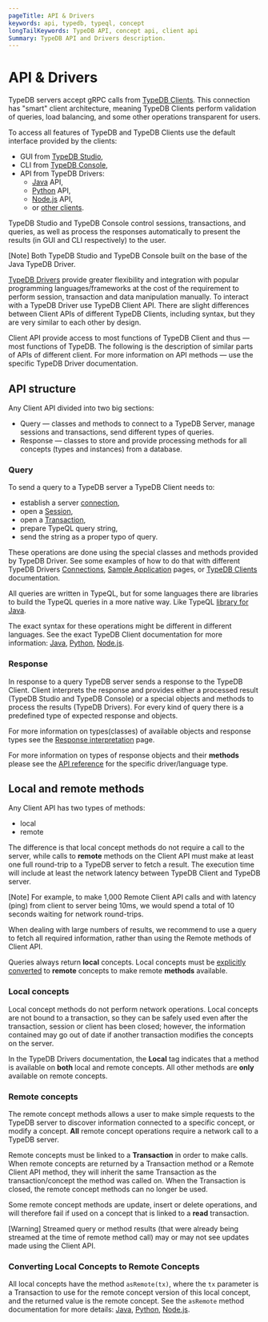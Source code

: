 ```yaml
---
pageTitle: API & Drivers
keywords: api, typedb, typeql, concept
longTailKeywords: TypeDB API, concept api, client api
Summary: TypeDB API and Drivers description.
---
```


# API & Drivers

TypeDB servers accept gRPC calls from [TypeDB Clients](../../02-clients/00-clients.md). This connection has "smart" 
client architecture, meaning TypeDB Clients perform validation of queries, load balancing, and some other operations 
transparent for users.

To access all features of TypeDB and TypeDB Clients use the default interface provided by the clients:

* GUI from [TypeDB Studio](../../02-clients/01-studio.md),
* CLI from [TypeDB Console](../../02-clients/02-console.md),
* API from TypeDB Drivers: 
    * [Java](../../02-clients/java/01-java-overview.md) API, 
    * [Python](../../02-clients/python/01-python-overview.md) API, 
    * [Node.js](../../02-clients/node-js/01-node-js-overview.md) API, 
    * or [other clients](../../02-clients/06-other-languages.md).

TypeDB Studio and TypeDB Console control sessions, transactions, and queries, as well as process the responses 
automatically to present the results (in GUI and CLI respectively) to the user. 

<div class="note">
[Note]
Both TypeDB Studio and TypeDB Console built on the base of the Java TypeDB Driver.
</div>

[TypeDB Drivers](../../02-clients/00-clients.md#typedb-drivers) provide greater flexibility and integration with 
popular programming languages/frameworks at the cost of the requirement to perform session, transaction and data 
manipulation manually. To interact with a TypeDB Driver use TypeDB Client API. There are slight differences between 
Client APIs of different TypeDB Clients, including syntax, but they are very similar to each other by design.

Client API provide access to most functions of TypeDB Client and thus — most functions of TypeDB. The following is 
the description of similar parts of APIs of different client. For more information on API methods — use the specific 
TypeDB Driver documentation.

## API structure

Any Client API divided into two big sections:

* Query — classes and methods to connect to a TypeDB Server, manage sessions and transactions, send different types 
  of queries.
* Response — classes to store and provide processing methods for all concepts (types and instances) from a database.

### Query

To send a query to a TypeDB server a TypeDB Client needs to:

* establish a server [connection](01-connect.md#clients),
* open a [Session](01-connect.md#sessions),
* open a [Transaction](01-connect.md#transactions),
* prepare TypeQL query string,
* send the string as a proper typo of query.

These operations are done using the special classes and methods provided by TypeDB Driver. See some examples 
of how to do that with different TypeDB Drivers [Connections](01-connect.md), 
[Sample Application](../01-start/05-sample-app.md) pages, or [TypeDB Clients](../../02-clients) documentation.

All queries are written in TypeQL, but for some languages there are libraries to build the TypeQL queries in a more 
native way. Like TypeQL [library for Java](https://github.com/vaticle/typeql/tree/master/java). 

The exact syntax for these operations might be different in different languages. See the exact TypeDB Client 
documentation for more information: [Java](../../02-clients/java/01-java-overview.md), [Python](../../02-clients/python/01-python-overview.md), 
[Node.js](../../02-clients/node-js/01-node-js-overview.md).

### Response

In response to a query TypeDB server sends a response to the TypeDB Client. Client interprets the response and provides 
either a processed result (TypeDB Studio and TypeDB Console) or a special objects and methods to process the results 
(TypeDB Drivers). For every kind of query there is a predefined type of expected response and objects. 

For more information on types(classes) of available objects and response types see the 
[Response interpretation](07-response.md) page.

For more information on types of response objects and their **methods** please see the [API reference](08-api.md) for 
the specific driver/language type.

## Local and remote methods

Any Client API has two types of methods: 

* local
* remote

The difference is that local concept methods do not require a call to the server, while calls to **remote** methods 
on the Client API must make at least one full round-trip to a TypeDB server to fetch a result. The execution time 
will include at least the network latency between TypeDB Client and TypeDB server.

<div class="note">
[Note]
For example, to make 1,000 Remote Client API calls and with latency (ping) from client to server being 10ms, we would 
spend a total of 10 seconds waiting for network round-trips.

When dealing with large numbers of results, we recommend to use a query to fetch all required information, rather than 
using the Remote methods of Client API.
</div>

Queries always return **local** concepts. Local concepts must be 
[explicitly converted](#converting-local-concepts-to-remote-concepts) to **remote** concepts to make remote **methods** 
available.

### Local concepts

Local concept methods do not perform network operations. Local concepts are not bound to a transaction, so they can 
be safely used even after the transaction, session or client has been closed; however, the information contained may 
go out of date if another transaction modifies the concepts on the server.

In the TypeDB Drivers documentation, the **Local** tag indicates that a method is available on **both** local and 
remote concepts. All other methods are **only** available on remote concepts.

### Remote concepts

The remote concept methods allows a user to make simple requests to the TypeDB server to discover information 
connected to a specific concept, or modify a concept. **All** remote concept operations require a network call to a 
TypeDB server.

Remote concepts must be linked to a **Transaction** in order to make calls. When remote concepts are returned by a 
Transaction method or a Remote Client API method, they will inherit the same Transaction as the transaction/concept 
the method was called on. When the Transaction is closed, the remote concept methods can no longer be used.

Some remote concept methods are update, insert or delete operations, and will therefore fail if used on a concept 
that is linked to a **read** transaction.

<div class="note">
[Warning]
Streamed query or method results (that were already being streamed at the time of remote method call) may or may not 
see updates made using the Client API.
</div>

### Converting Local Concepts to Remote Concepts

All local concepts have the method `asRemote(tx)`, where the `tx` parameter is a Transaction to use for the remote 
concept version of this local concept, and the returned value is the remote concept. See the `asRemote` method 
documentation for more details: 
[Java](../../02-clients/java/04-java-api-ref.md#concept-methods), 
[Python](../../02-clients/python/04-python-api-ref.md#concept-methods), 
[Node.js](../../02-clients/node-js/04-node-js-api-ref.md#concept-methods).
